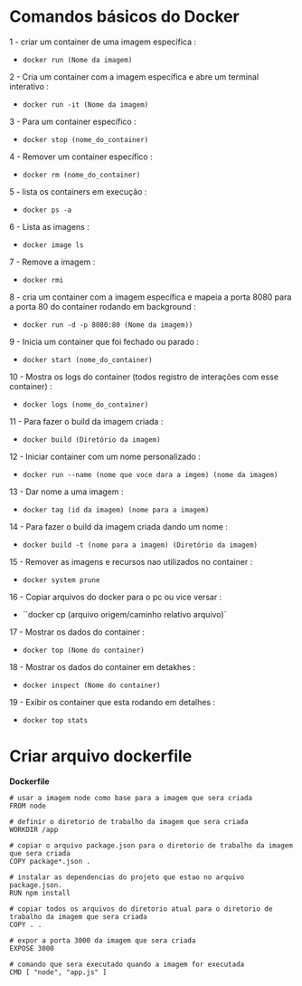 # Comandos básicos do Docker

1 - criar um container de uma imagem específica :

- `docker run (Nome da imagem)`

2 - Cria um container com a imagem específica e abre um terminal interativo :

- `docker run -it (Nome da imagem)`

3 - Para um container específico :

- `docker stop (nome_do_container)`

4 - Remover um container específico :

- `docker rm (nome_do_container)`

5 - lista os containers em execução :

- `docker ps -a`

6 - Lista as imagens :

- `docker image ls`

7 - Remove a imagem :

- `docker rmi`

8 - cria um container com a imagem específica e mapeia a porta 8080 para a porta 80 do container rodando em background :

- `docker run -d -p 8080:80 (Nome da imagem))`

9 - Inicia um container que foi fechado ou parado :

- `docker start (nome_do_container)`

10 - Mostra os logs do container (todos registro de interações com esse container) :

- `docker logs (nome_do_container)`

11 - Para fazer o build da imagem criada :

- `docker build (Diretório da imagem)`

12 - Iniciar container com um nome personalizado :

- `docker run --name (nome que voce dara a imgem) (nome da imagem)`

13 - Dar nome a uma imagem :

- `docker tag (id da imagem) (nome para a imagem)`

14 - Para fazer o build da imagem criada dando um nome :

- `docker build -t (nome para a imagem) (Diretório da imagem)`

15 - Remover as imagens e recursos nao utilizados no container :

- `docker system prune`

16 - Copiar arquivos do docker para o pc ou vice versar :

- ``docker cp (arquivo origem/caminho relativo arquivo)`

17 - Mostrar os dados do container :

- `docker top (Nome do container)`

18 - Mostrar os dados do container em detakhes :

- `docker inspect (Nome do container)`

19 - Exibir os container que esta rodando em detalhes :

- `docker top stats`

# Criar arquivo dockerfile

**Dockerfile**

```
# usar a imagem node como base para a imagem que sera criada
FROM node

# definir o diretorio de trabalho da imagem que sera criada
WORKDIR /app

# copiar o arquivo package.json para o diretorio de trabalho da imagem que sera criada
COPY package*.json .

# instalar as dependencias do projeto que estao no arquivo package.json.
RUN npm install

# copiar todos os arquivos do diretorio atual para o diretorio de trabalho da imagem que sera criada  
COPY . .

# expor a porta 3000 da imagem que sera criada
EXPOSE 3000

# comando que sera executado quando a imagem for executada
CMD [ "node", "app.js" ]
```
